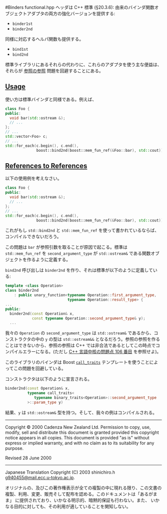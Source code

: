 #Binders
functional.hpp ヘッダは C++ 標準 (§20.3.6): 由来のバインダ関数オブジェクトアダプタの両方の強化バージョンを提供する:

- `binder1st`
- `binder2nd`

同様に対応するヘルパ関数も提供する。

- `bind1st`
- `bind2nd`

標準ライブラリにあるそれらの代わりに、これらのアダプタを使う主な便益は、それらが [参照の参照](#refref) 問題を回避することにある。


## <a name="usage" href="#usage">Usage</a>
使い方は標準バインダと同様である。例えば、

```cpp
class Foo {
public:
  void bar(std::ostream &);
  // ...
};
// ...
std::vector<Foo> c;
// ...
std::for_each(c.begin(), c.end(), 
              boost::bind2nd(boost::mem_fun_ref(&Foo::bar), std::cout));
```


## <a name="refref" href="#refref">References to References</a>
以下の使用例を考えなさい。

```cpp
class Foo {
public:
  void bar(std::ostream &);
  // ...
};
// ...
std::for_each(c.begin(), c.end(), 
              boost::bind2nd(boost::mem_fun_ref(&Foo::bar), std::cout));
```

これがもし `std::bind2nd` と `std::mem_fun_ref` を使って書かれているならば、コンパイルできないだろう。

この問題は `bar` が参照引数を取ることが原因で起こる。標準は `std::mem_fun_ref` を `second_argument_type` が `std::ostream&` である関数オブジェクトを作るように定義する。

`bind2nd` 呼び出しは `binder2nd` を作り、それは標準が以下のように定義している:

```cpp
template <class Operation>
class binder2nd
    : public unary_function<typename Operation::first_argument_type,
                            typename Operation::result_type> {
...
public:
  binder2nd(const Operation& x,
            const typename Operation::second_argument_type& y);
  ...
```

我々の `Operation` の `second_argument_type` は `std::ostream&` であるから、コンストラクタの中の `y` の型は `std::ostream&&` となるだろう。参照の参照を作ることはできないから、参照の参照は C++ では非合法であるとしてこの時点でコンパイルエラーになる。(ただし [C++ 言語中核の問題点 106 番目](http://www.open-std.org/jtc1/sc22/wg21/docs/cwg_defects.html#106) を参照せよ)。

このライブラリのバインダは Boost [`call_traits`](../utility/call_traits.md) テンプレートを使うことによってこの問題を回避している。

コンストラクタは以下のように宣言される。

```cpp
binder2nd(const Operation& x,
          typename call_traits<
             typename binary_traits<Operation>::second_argument_type
          >::param_type y)
```

結果、`y` は `std::ostream&` 型を持つ。そして、我々の例はコンパイルされる。


***
Copyright © 2000 Cadenza New Zealand Ltd. Permission to copy, use, modify, sell and distribute this document is granted provided this copyright notice appears in all copies. This document is provided "as is" without express or implied warranty, and with no claim as to its suitability for any purpose.

Revised 28 June 2000


***
Japanese Translation Copyright (C) 2003 shinichiro.h <g940455@mail.ecc.u-tokyo.ac.jp>.

オリジナルの、及びこの著作権表示が全ての複製の中に現れる限り、この文書の 複製、利用、変更、販売そして配布を認める。このドキュメントは「あるがまま」 に提供されており、いかなる明示的、暗黙的保証も行わない。また、 いかなる目的に対しても、その利用が適していることを関知しない。

